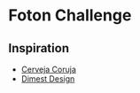 # Foton Challenge

## Inspiration

- [Cerveja Coruja](https://cervejacoruja.com.br/rotulos)
- [Dimest Design](https://dribbble.com/shots/6607801-)
